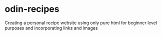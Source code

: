 # odin-recipes
Creating a personal recipe website using only pure html for beginner level purposes and incorporating links and images